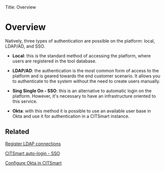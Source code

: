 Title: Overview

# Overview

Natively, three types of authentication are possible on the platform: local, LDAP/AD, and SSO.

- **Local**: this is the standard method of accessing the platform, where users are registered in the tool database.

- **LDAP/AD**: the authentication is the most common form of access to the platform and is geared towards the end customer scenario. It allows you to authenticate to the system without the need to create users manually.

- **Sing Single On - SSO**: this is an alternative to automatic login on the platform. However, it's necessary to have an infrastructure oriented to this service.

- **Okta**: with this method it is possible to use an available user base in Okta and use it for authentication in a CITSmart instance.

## Related

[Register LDAP connections][1]

[CITSmart auto-login - SSO][2]

[Configure Okta in CITSmart][3]

[1]:/en-us/citsmart-platform-8/platform-administration/authentication/ldap.html

[2]:/en-us/citsmart-platform-8/platform-administration/authentication/sso.html

[3]:/en-us/citsmart-platform-8/platform-administration/authentication/okta.html
